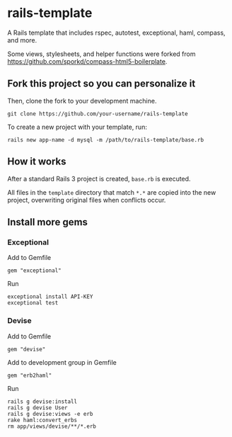 # rails-template

A Rails template that includes rspec, autotest, exceptional, haml, compass, and more.

Some views, stylesheets, and helper functions were forked from https://github.com/sporkd/compass-html5-boilerplate.

## Fork this project so you can personalize it

Then, clone the fork to your development machine.

    git clone https://github.com/your-username/rails-template

To create a new project with your template, run:

    rails new app-name -d mysql -m /path/to/rails-template/base.rb

## How it works

After a standard Rails 3 project is created, `base.rb` is executed.

All files in the `template` directory that match `*.*` are copied into the new project, overwriting original files when conflicts occur.

## Install more gems

### Exceptional

Add to Gemfile

    gem "exceptional"

Run

    exceptional install API-KEY
    exceptional test

### Devise

Add to Gemfile

    gem "devise"

Add to development group in Gemfile

    gem "erb2haml"

Run

    rails g devise:install
    rails g devise User
    rails g devise:views -e erb
    rake haml:convert_erbs
    rm app/views/devise/**/*.erb
